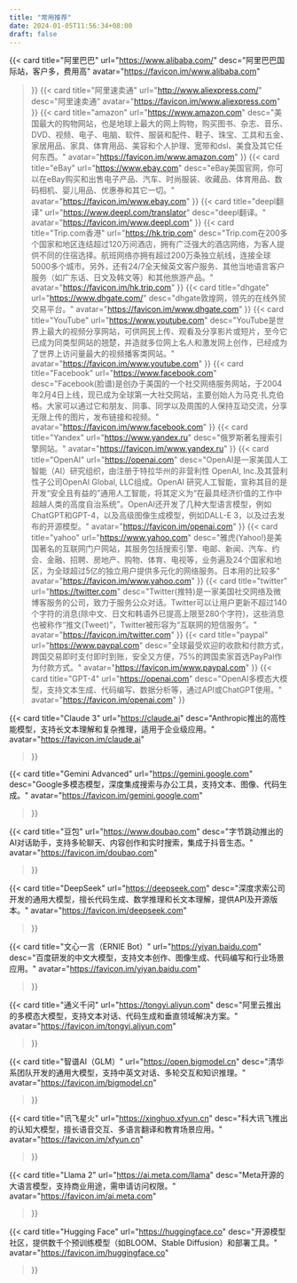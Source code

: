 ```yaml
---
title: "常用推荐"
date: 2024-01-05T11:56:34+08:00
draft: false
---
```



<div class="row"> 

{{< card
    title="阿里巴巴"
    url="https://www.alibaba.com/"
    desc="阿里巴巴国际站，客户多，费用高"
    avatar="https://favicon.im/www.alibaba.com"
>}}
{{< card
    title="阿里速卖通"
    url="http://www.aliexpress.com/"
    desc="阿里速卖通"
    avatar="https://favicon.im/www.aliexpress.com"
>}}
{{< card
    title="amazon"
    url="https://www.amazon.com"
    desc="美国最大的购物网站，也是地球上最大的网上购物，购买图书、杂志、音乐、DVD、视频、电子、电脑、软件、服装和配件、鞋子、珠宝、工具和五金、家居用品、家具、体育用品、美容和个人护理、宽带和dsl、美食及其它任何东西。"
    avatar="https://favicon.im/www.amazon.com"
>}}
{{< card
    title="eBay"
    url="https://www.ebay.com"
    desc="eBay美国官网，你可以在eBay购买和出售电子产品、汽车、时尚服装、收藏品、体育用品、数码相机、婴儿用品、优惠券和其它一切。"
    avatar="https://favicon.im/www.ebay.com"
>}}
{{< card
    title="deepl翻译"
    url="https://www.deepl.com/translator"
    desc="deepl翻译。"
    avatar="https://favicon.im/www.deepl.com"
>}}
{{< card
    title="Trip.com香港"
    url="https://hk.trip.com"
    desc="Trip.com在200多个国家和地区连结超过120万间酒店，拥有广泛强大的酒店网络，为客人提供不同的住宿选择。航班网络亦拥有超过200万条独立航线，连接全球5000多个城市。另外，还有24/7全天候英文客户服务、其他当地语言客户服务（如广东话、日文及韩文等）和其他旅游产品。"
    avatar="https://favicon.im/hk.trip.com"
>}}
{{< card
    title="dhgate"
    url="https://www.dhgate.com/"
    desc="dhgate敦煌网，领先的在线外贸交易平台。"
    avatar="https://favicon.im/www.dhgate.com"
>}}
{{< card
    title="YouTube"
    url="https://www.youtube.com"
    desc="YouTube是世界上最大的视频分享网站，可供网民上传、观看及分享影片或短片，至今它已成为同类型网站的翘楚，并造就多位网上名人和激发网上创作，已经成为了世界上访问量最大的视频播客类网站。"
    avatar="https://favicon.im/www.youtube.com"
>}}
{{< card
    title="Facebook"
    url="https://www.facebook.com"
    desc="Facebook(脸谱)是创办于美国的一个社交网络服务网站，于2004年2月4日上线，现已成为全球第一大社交网站，主要创始人为马克·扎克伯格。大家可以通过它和朋友、同事、同学以及周围的人保持互动交流，分享无限上传的图片，发布链接和视频。"
    avatar="https://favicon.im/www.facebook.com"
>}}
{{< card
    title="Yandex"
    url="https://www.yandex.ru"
    desc="俄罗斯著名搜索引擎网站。"
    avatar="https://favicon.im/www.yandex.ru"
>}}
{{< card
    title="OpenAI"
    url="https://openai.com"
    desc="OpenAI是一家美国人工智能（AI）研究组织，由注册于特拉华州的非营利性 OpenAI, Inc.及其营利性子公司OpenAI Global, LLC组成。OpenAI 研究人工智能，宣称其目的是开发“安全且有益的”通用人工智能，将其定义为“在最具经济价值的工作中超越人类的高度自治系统”。OpenAI还开发了几种大型语言模型，例如ChatGPT和GPT-4，以及高级图像生成模型，例如DALL-E 3，以及过去发布的开源模型。"
    avatar="https://favicon.im/openai.com"
>}}
{{< card
    title="yahoo"
    url="https://www.yahoo.com"
    desc="雅虎(Yahoo!)是美国著名的互联网门户网站，其服务包括搜索引擎、电邮、新闻、汽车、约会、金融、招聘、房地产、购物、体育、电视等，业务遍及24个国家和地区，为全球超过5亿的独立用户提供多元化的网络服务。日本用的比较多"
    avatar="https://favicon.im/www.yahoo.com"
>}}
{{< card
    title="twitter"
    url="https://twitter.com"
    desc="Twitter(推特)是一家美国社交网络及微博客服务的公司，致力于服务公众对话。Twitter可以让用户更新不超过140个字符的消息(除中文、日文和韩语外已提高上限至280个字符)，这些消息也被称作“推文(Tweet)”，Twitter被形容为“互联网的短信服务”。"
    avatar="https://favicon.im/twitter.com"
>}}
{{< card
    title="paypal"
    url="https://www.paypal.com"
    desc="全球最受欢迎的收款和付款方式，跨国交易即时支付即时到账，安全又方便，75%的跨国卖家首选PayPal作为付款方式。"
    avatar="https://favicon.im/www.paypal.com"
>}}
{{< card
    title="GPT-4"
    url="https://openai.com"
    desc="OpenAI多模态大模型，支持文本生成、代码编写、数据分析等，通过API或ChatGPT使用。"
    avatar="https://favicon.im/openai.com"
>}}

{{< card
    title="Claude 3"
    url="https://claude.ai"
    desc="Anthropic推出的高性能模型，支持长文本理解和复杂推理，适用于企业级应用。"
    avatar="https://favicon.im/claude.ai"
>}}

{{< card
    title="Gemini Advanced"
    url="https://gemini.google.com"
    desc="Google多模态模型，深度集成搜索与办公工具，支持文本、图像、代码生成。"
    avatar="https://favicon.im/gemini.google.com"
>}}

{{< card
    title="豆包"
    url="https://www.doubao.com"
    desc="字节跳动推出的AI对话助手，支持多轮聊天、内容创作和实时搜索，集成于抖音生态。"
    avatar="https://favicon.im/doubao.com"
>}}

{{< card
    title="DeepSeek"
    url="https://deepseek.com"
    desc="深度求索公司开发的通用大模型，擅长代码生成、数学推理和长文本理解，提供API及开源版本。"
    avatar="https://favicon.im/deepseek.com"
>}}

{{< card
    title="文心一言（ERNIE Bot）"
    url="https://yiyan.baidu.com"
    desc="百度研发的中文大模型，支持文本创作、图像生成、代码编写和行业场景应用。"
    avatar="https://favicon.im/yiyan.baidu.com"
>}}

{{< card
    title="通义千问"
    url="https://tongyi.aliyun.com"
    desc="阿里云推出的多模态大模型，支持文本对话、代码生成和垂直领域解决方案。"
    avatar="https://favicon.im/tongyi.aliyun.com"
>}}

{{< card
    title="智谱AI（GLM）"
    url="https://open.bigmodel.cn"
    desc="清华系团队开发的通用大模型，支持中英文对话、多轮交互和知识推理。"
    avatar="https://favicon.im/bigmodel.cn"
>}}

{{< card
    title="讯飞星火"
    url="https://xinghuo.xfyun.cn"
    desc="科大讯飞推出的认知大模型，擅长语音交互、多语言翻译和教育场景应用。"
    avatar="https://favicon.im/xfyun.cn"
>}}

{{< card
    title="Llama 2"
    url="https://ai.meta.com/llama"
    desc="Meta开源的大语言模型，支持商业用途，需申请访问权限。"
    avatar="https://favicon.im/ai.meta.com"
>}}

{{< card
    title="Hugging Face"
    url="https://huggingface.co"
    desc="开源模型社区，提供数千个预训练模型（如BLOOM、Stable Diffusion）和部署工具。"
    avatar="https://favicon.im/huggingface.co"
>}}



</div>
